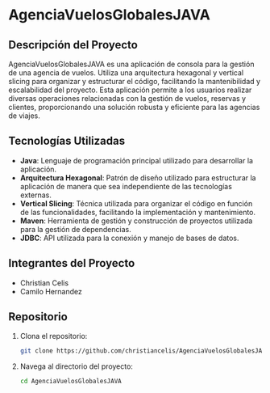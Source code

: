 # AgenciaVuelosGlobalesJAVA

## Descripción del Proyecto

AgenciaVuelosGlobalesJAVA es una aplicación de consola para la gestión de una agencia de vuelos. Utiliza una arquitectura hexagonal y vertical slicing para organizar y estructurar el código, facilitando la mantenibilidad y escalabilidad del proyecto. Esta aplicación permite a los usuarios realizar diversas operaciones relacionadas con la gestión de vuelos, reservas y clientes, proporcionando una solución robusta y eficiente para las agencias de viajes.

## Tecnologías Utilizadas

- **Java**: Lenguaje de programación principal utilizado para desarrollar la aplicación.
- **Arquitectura Hexagonal**: Patrón de diseño utilizado para estructurar la aplicación de manera que sea independiente de las tecnologías externas.
- **Vertical Slicing**: Técnica utilizada para organizar el código en función de las funcionalidades, facilitando la implementación y mantenimiento.
- **Maven**: Herramienta de gestión y construcción de proyectos utilizada para la gestión de dependencias.
- **JDBC**: API utilizada para la conexión y manejo de bases de datos.

## Integrantes del Proyecto

- Christian Celis
- Camilo Hernandez

## Repositorio

1. Clona el repositorio:

    ```bash
    git clone https://github.com/christiancelis/AgenciaVuelosGlobalesJAVA
    ```

2. Navega al directorio del proyecto:

    ```bash
    cd AgenciaVuelosGlobalesJAVA
    ```

